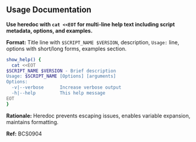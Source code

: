 ## Usage Documentation

**Use heredoc with `cat <<EOT` for multi-line help text including script metadata, options, and examples.**

**Format:** Title line with `$SCRIPT_NAME $VERSION`, description, `Usage:` line, options with short/long forms, examples section.

```bash
show_help() {
  cat <<EOT
$SCRIPT_NAME $VERSION - Brief description
Usage: $SCRIPT_NAME [Options] [arguments]
Options:
  -v|--verbose      Increase verbose output
  -h|--help         This help message
EOT
}
```

**Rationale:** Heredoc prevents escaping issues, enables variable expansion, maintains formatting.

**Ref:** BCS0904
